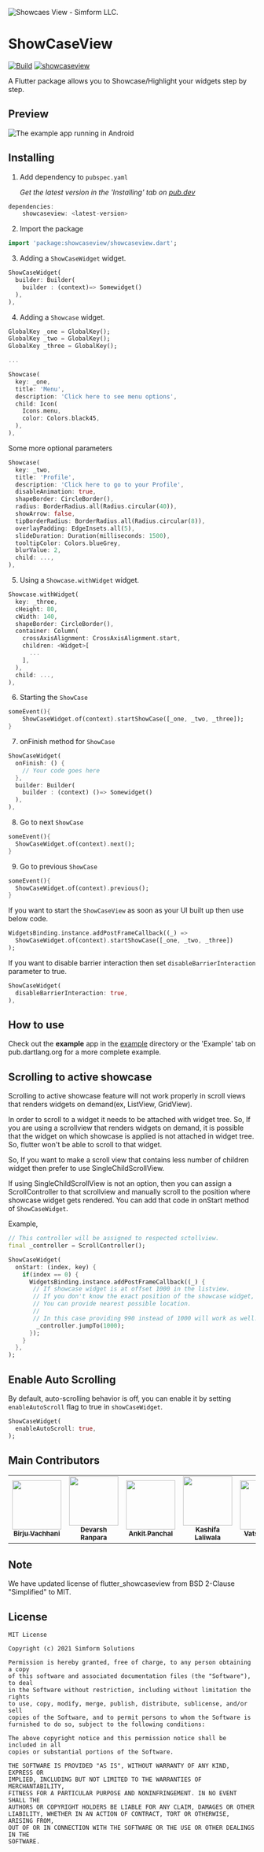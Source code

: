 ![Showcaes View - Simform LLC.](https://github.com/SimformSolutionsPvtLtd/flutter_showcaseview/blob/master/preview/banner.png?raw=true)


# ShowCaseView

[![Build](https://github.com/SimformSolutionsPvtLtd/flutter_showcaseview/workflows/Build/badge.svg?branch=master)](https://github.com/SimformSolutionsPvtLtd/flutter_showcaseview/actions) [![showcaseview](https://img.shields.io/pub/v/showcaseview?label=showcaseview)](https://pub.dev/packages/showcaseview)

A Flutter package allows you to Showcase/Highlight your widgets step by step.

## Preview

![The example app running in Android](https://github.com/simformsolutions/flutter_showcaseview/blob/master/preview/showcaseview.gif)



## Installing

1.  Add dependency to `pubspec.yaml`

    *Get the latest version in the 'Installing' tab on [pub.dev](https://pub.dev/packages/showcaseview)*

```dart
dependencies:
    showcaseview: <latest-version>
```

2.  Import the package
```dart
import 'package:showcaseview/showcaseview.dart';
```

3. Adding a `ShowCaseWidget` widget.
```dart
ShowCaseWidget(
  builder: Builder(
    builder : (context)=> Somewidget()
  ),
),
```

4. Adding a `Showcase` widget.
```dart
GlobalKey _one = GlobalKey();
GlobalKey _two = GlobalKey();
GlobalKey _three = GlobalKey();

...

Showcase(
  key: _one,
  title: 'Menu',
  description: 'Click here to see menu options',
  child: Icon(
    Icons.menu,
    color: Colors.black45,
  ),
),
```

Some more optional parameters

```dart
Showcase(
  key: _two,
  title: 'Profile',
  description: 'Click here to go to your Profile',
  disableAnimation: true,
  shapeBorder: CircleBorder(),
  radius: BorderRadius.all(Radius.circular(40)),
  showArrow: false,
  tipBorderRadius: BorderRadius.all(Radius.circular(8)),
  overlayPadding: EdgeInsets.all(5),
  slideDuration: Duration(milliseconds: 1500),
  tooltipColor: Colors.blueGrey,
  blurValue: 2,
  child: ...,
),
```

5. Using a `Showcase.withWidget` widget.

```dart
Showcase.withWidget(
  key: _three,
  cHeight: 80,
  cWidth: 140,
  shapeBorder: CircleBorder(),
  container: Column(
    crossAxisAlignment: CrossAxisAlignment.start,
    children: <Widget>[
      ...
    ],
  ),
  child: ...,
),
```

6. Starting the `ShowCase`
```dart
someEvent(){
    ShowCaseWidget.of(context).startShowCase([_one, _two, _three]);
}
```

7. onFinish method for `ShowCase`
```dart
ShowCaseWidget(
  onFinish: () {
    // Your code goes here
  },
  builder: Builder(
    builder : (context) ()=> Somewidget()
  ),
),
```

8. Go to next `ShowCase`
```dart
someEvent(){
  ShowCaseWidget.of(context).next();
}
```

9. Go to previous `ShowCase`
```dart
someEvent(){
  ShowCaseWidget.of(context).previous();
}
```

If you want to start the `ShowCaseView` as soon as your UI built up then use below code.

```dart
WidgetsBinding.instance.addPostFrameCallback((_) =>
  ShowCaseWidget.of(context).startShowCase([_one, _two, _three])
);
```

If you want to  disable barrier interaction then set `disableBarrierInteraction` parameter to true.  

```dart
ShowCaseWidget(
  disableBarrierInteraction: true,
),
```

## How to use

Check out the **example** app in the [example](example) directory or the 'Example' tab on pub.dartlang.org for a more complete example.

## Scrolling to active showcase

Scrolling to active showcase feature will not work properly in scroll views that renders widgets on demand(ex, ListView, GridView).

In order to scroll to a widget it needs to be attached with widget tree. So, If you are using a scrollview that renders widgets on demand, it is possible that the widget on which showcase is applied is not attached in widget tree. So, flutter won't be able to scroll to that widget.

So, If you want to make a scroll view that contains less number of children widget then prefer to use SingleChildScrollView.

If using SingleChildScrollView is not an option, then you can assign a ScrollController to that scrollview and manually scroll to the position where showcase widget gets rendered. You can add that code in onStart method of `ShowCaseWidget`.

Example,

```dart
// This controller will be assigned to respected sctollview.
final _controller = ScrollController();

ShowCaseWidget(
  onStart: (index, key) {
    if(index == 0) {
      WidgetsBinding.instance.addPostFrameCallback((_) {
       // If showcase widget is at offset 1000 in the listview.
       // If you don't know the exact position of the showcase widget,
       // You can provide nearest possible location.
       // 
       // In this case providing 990 instead of 1000 will work as well.
        _controller.jumpTo(1000);
      });
    }
  },
);
```

## Enable Auto Scrolling
By default, auto-scrolling behavior is off, you can enable it by setting ``enableAutoScroll`` flag to true in ``showCaseWidget``.
```dart
ShowCaseWidget(
  enableAutoScroll: true,
);
```

## Main Contributors

<table>
  <tr>
    <td align="center"><a href="https://github.com/birjuvachhani"><img src="https://avatars.githubusercontent.com/u/20423471?s=100" width="100px;" alt=""/><br /><sub><b>Birju Vachhani</b></sub></a></td>
    <td align="center"><a href="https://github.com/DevarshRanpara"><img src="https://avatars.githubusercontent.com/u/26064415?s=100" width="100px;" alt=""/><br /><sub><b>Devarsh Ranpara</b></sub></a></td>
    <td align="center"><a href="https://github.com/AnkitPanchal10"><img src="https://avatars.githubusercontent.com/u/38405884?s=100" width="100px;" alt=""/><br /><sub><b>Ankit Panchal</b></sub></a></td>
    <td align="center"><a href="https://github.com/Kashifalaliwala"><img src="https://avatars.githubusercontent.com/u/30998350?s=100" width="100px;" alt=""/><br /><sub><b>Kashifa Laliwala</b></sub></a></td>
     <td align="center"><a href="https://github.com/vatsaltanna"><img src="https://avatars.githubusercontent.com/u/25323183?s=100" width="100px;" alt=""/><br /><sub><b>Vatsal Tanna</b></sub></a></td>
     <td align="center"><a href="https://github.com/sanket-simform"><img src="https://avatars.githubusercontent.com/u/65167856?v=4" width="100px;" alt=""/><br /><sub><b>Sanket Kachhela</b></sub></a></td>
     <td align="center"><a href="https://github.com/ParthBaraiya"><img src="https://avatars.githubusercontent.com/u/36261739?v=4" width="100px;" alt=""/><br /><sub><b>Parth Baraiya</b></sub></a></td>
     <td align="center"><a href="https://github.com/ShwetaChauhan18"><img src="https://avatars.githubusercontent.com/u/34509457" width="80px;" alt=""/><br /><sub><b>Shweta Chauhan</b></sub></a></td>
     <td align="center"><a href="https://github.com/DhavalRKansara"><img src="https://avatars.githubusercontent.com/u/44993081?v=4" width="100px;" alt=""/><br /><sub><b>Dhaval Kansara</b></sub></a></td>
  </tr>
</table>

## Note

We have updated license of flutter_showcaseview from BSD 2-Clause "Simplified" to MIT.

## License

```text
MIT License

Copyright (c) 2021 Simform Solutions

Permission is hereby granted, free of charge, to any person obtaining a copy
of this software and associated documentation files (the "Software"), to deal
in the Software without restriction, including without limitation the rights
to use, copy, modify, merge, publish, distribute, sublicense, and/or sell
copies of the Software, and to permit persons to whom the Software is
furnished to do so, subject to the following conditions:

The above copyright notice and this permission notice shall be included in all
copies or substantial portions of the Software.

THE SOFTWARE IS PROVIDED "AS IS", WITHOUT WARRANTY OF ANY KIND, EXPRESS OR
IMPLIED, INCLUDING BUT NOT LIMITED TO THE WARRANTIES OF MERCHANTABILITY,
FITNESS FOR A PARTICULAR PURPOSE AND NONINFRINGEMENT. IN NO EVENT SHALL THE
AUTHORS OR COPYRIGHT HOLDERS BE LIABLE FOR ANY CLAIM, DAMAGES OR OTHER
LIABILITY, WHETHER IN AN ACTION OF CONTRACT, TORT OR OTHERWISE, ARISING FROM,
OUT OF OR IN CONNECTION WITH THE SOFTWARE OR THE USE OR OTHER DEALINGS IN THE
SOFTWARE.
```

